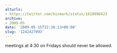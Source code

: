 ```yaml
---
alturls:
- https://twitter.com/bismark/status/1810998423
archive:
- 2009-05
date: '2009-05-15T22:38:13+00:00'
slug: '1242427093'
---
```


meetings at 4:30 on Fridays should never be allowed.

